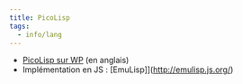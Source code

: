 ```yaml
---
title: PicoLisp
tags:
  - info/lang
---
```


- [PicoLisp sur WP](https://en.wikipedia.org/wiki/PicoLisp) (en anglais)
- Implémentation en JS : [EmuLisp]](http://emulisp.js.org/)